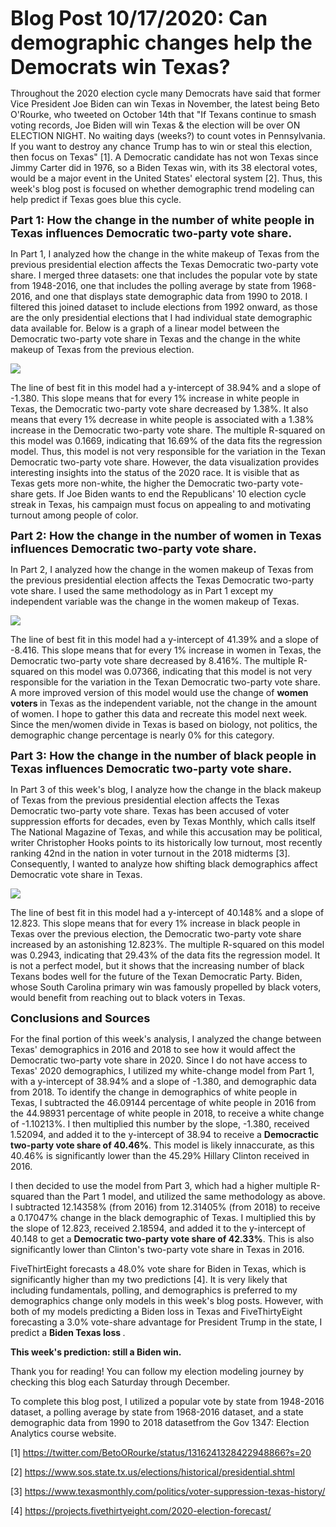 <font size="6"><b>Blog Post 10/17/2020: Can demographic changes help the Democrats win Texas?</b></font>

Throughout the 2020 election cycle many Democrats have said that former Vice President Joe Biden can win Texas in November, the latest being Beto O'Rourke, who tweeted on October 14th that "If Texans continue to smash voting records, Joe Biden will win Texas & the election will be over ON ELECTION NIGHT. No waiting days (weeks?) to count votes in Pennsylvania. If you want to destroy any chance Trump has to win or steal this election, then focus on Texas" [1].  A Democratic candidate has not won Texas since Jimmy Carter did in 1976, so a Biden Texas win, with its 38 electoral votes, would be a major event in the United States' electoral system [2].  Thus, this week's blog post is focused on whether demographic trend modeling can help predict if Texas goes blue this cycle.  

<font size="4"><b>Part 1: How the change in the number of white people in Texas influences Democratic two-party vote share. </b></font>

In Part 1, I analyzed how the change in the white makeup of Texas from the previous presidential election affects the Texas Democratic two-party vote share.  I merged three datasets: one that includes the popular vote by state from 1948-2016, one that includes the polling average by state from 1968-2016, and one that displays state demographic data from 1990 to 2018.  I filtered this joined dataset to include elections from 1992 onward, as those are the only presidential elections that I had individual state demographic data available for.  Below is a graph of a linear model between the Democratic two-party vote share in Texas and the change in the white makeup of Texas from the previous election.

![](/whitechange.png)  

The line of best fit in this model had a y-intercept of 38.94% and a slope of -1.380.  This slope means that for every 1% increase in white people in Texas, the Democratic two-party vote share decreased by 1.38%.  It also means that every 1% decrease in white people is associated with a 1.38% increase in the Democratic two-party vote share.  The multiple R-squared on this model was 0.1669, indicating that 16.69% of the data fits the regression model.  Thus, this model is not very responsible for the variation in the Texan Democratic two-party vote share.  However, the data visualization provides interesting insights into the status of the 2020 race.  It is visible that as Texas gets more non-white, the higher the Democratic two-party vote-share gets.  If Joe Biden wants to end the Republicans' 10 election cycle streak in Texas, his campaign must focus on appealing to and motivating turnout among people of color.

<font size="4"><b> Part 2: How the change in the number of women in Texas influences Democratic two-party vote share. </b></font>

In Part 2, I analyzed how the change in the women makeup of Texas from the previous presidential election affects the Texas Democratic two-party vote share.  I used the same methodology as in Part 1 except my independent variable was the change in the women makeup of Texas. 

![](/womenchange.png) 

The line of best fit in this model had a y-intercept of 41.39% and a slope of -8.416.  This slope means that for every 1% increase in women in Texas, the Democratic two-party vote share decreased by 8.416%.  The multiple R-squared on this model was 0.07366, indicating that this model is not very responsible for the variation in the Texan Democratic two-party vote share.  A more improved version of this model would use the change of <b> women voters </b> in Texas as the independent variable, not the change in the amount of women.  I hope to gather this data and recreate this model next week.  Since the men/women divide in Texas is based on biology, not politics, the demographic change percentage is nearly 0% for this category. 
  
  
<font size="4"><b> Part 3: How the change in the number of black people in Texas influences Democratic two-party vote share.  </b></font>

In Part 3 of this week's blog, I analyze how the change in the black makeup of Texas from the previous presidential election affects the Texas Democratic two-party vote share.  Texas has been accused of voter suppression efforts for decades, even by Texas Monthly, which calls itself The National Magazine of Texas, and while this accusation may be political, writer Christopher Hooks points to its historically low turnout, most recently ranking 42nd in the nation in voter turnout in the 2018 midterms [3]. Consequently, I wanted to analyze how shifting black demographics affect Democratic vote share in Texas.

![](/blackchange.png) 
  
The line of best fit in this model had a y-intercept of 40.148% and a slope of 12.823.  This slope means that for every 1% increase in black people in Texas over the previous election, the Democratic two-party vote share increased by an astonishing 12.823%. The multiple R-squared on this model was 0.2943, indicating that 29.43% of the data fits the regression model.  It is not a perfect model, but it shows that the increasing number of black Texans bodes well for the future of the Texan Democratic Party.  Biden, whose South Carolina primary win was famously propelled by black voters, would benefit from reaching out to black voters in Texas.

<font size="4"><b>Conclusions and Sources</b></font>

For the final portion of this week's analysis, I analyzed the change between Texas' demographics in 2016 and 2018 to see how it would affect the Democratic
two-party vote share in 2020.  Since I do not have access to Texas' 2020 demographics, I utilized my white-change model from Part 1, with a y-intercept of
38.94% and a slope of -1.380, and demographic data from 2018.  To identify the change in demographics of white people in Texas, I subtracted the 
46.09144 percentage of white people in 2016 from the 44.98931 percentage of white people in 2018, to receive a white change of -1.10213%.  I then multiplied 
this number by the slope, -1.380, received 1.52094, and added it to the y-intercept of 38.94 to receive a <b> Democractic two-party vote share of 40.46%</b>.  This model is likely innaccurate, as this 40.46% is significantly lower than the 45.29% Hillary Clinton received in 2016.

I then decided to use the model from Part 3, which had a higher multiple R-squared than the Part 1 model, and utilized the same methodology as above. I subtracted 12.14358% (from 2016) from 12.31405% (from 2018) to receive a 0.17047% change in the black demographic of Texas.  I multiplied this by the slope of 12.823, received 2.18594, and added it to the y-intercept of 40.148 to get a <b>Democratic two-party vote share of 42.33%</b>. This is also significantly lower than Clinton's two-party vote share in Texas in 2016.

FiveThirtEight forecasts a 48.0% vote share for Biden in Texas, which is significantly higher than my two predictions [4].  It is very likely that including fundamentals, polling, and demographics is preferred to my demographics change only models in this week's blog posts.  However, with both of my models predicting a Biden loss in Texas and FiveThirtyEight forecasting a 3.0% vote-share advantage for President Trump in the state, I predict a <b> Biden Texas loss </b>.

<b>This week's prediction: still a Biden win. </b>

Thank you for reading! You can follow my election modeling journey by checking this blog each Saturday through December.

To complete this blog post, I utilized a popular vote by state from 1948-2016 dataset, a polling average by state from 1968-2016 dataset, and a state demographic data from 1990 to 2018 datasetfrom the Gov 1347: Election Analytics course website.


[1] https://twitter.com/BetoORourke/status/1316241328422948866?s=20

[2] https://www.sos.state.tx.us/elections/historical/presidential.shtml

[3] https://www.texasmonthly.com/politics/voter-suppression-texas-history/

[4] https://projects.fivethirtyeight.com/2020-election-forecast/
